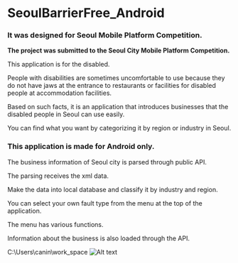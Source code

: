 # SeoulBarrierFree_Android
### It was designed for Seoul Mobile Platform Competition.



**The project was submitted to the Seoul City Mobile Platform Competition.**

This application is for the disabled.

People with disabilities are sometimes uncomfortable to use because they do not have jaws at the entrance to restaurants or facilities for disabled people at accommodation facilities.

Based on such facts, it is an application that introduces businesses that the disabled people in Seoul can use easily.

You can find what you want by categorizing it by region or industry in Seoul.










### This application is made for Android only.

The business information of Seoul city is parsed through public API.

The parsing receives the xml data.

Make the data into local database and classify it by industry and region.

You can select your own fault type from the menu at the top of the application.

The menu has various functions.

Information about the business is also loaded through the API.


C:\Users\canin\work_space
![Alt text](C:/Users/canin/work_space/picture/1.png)


